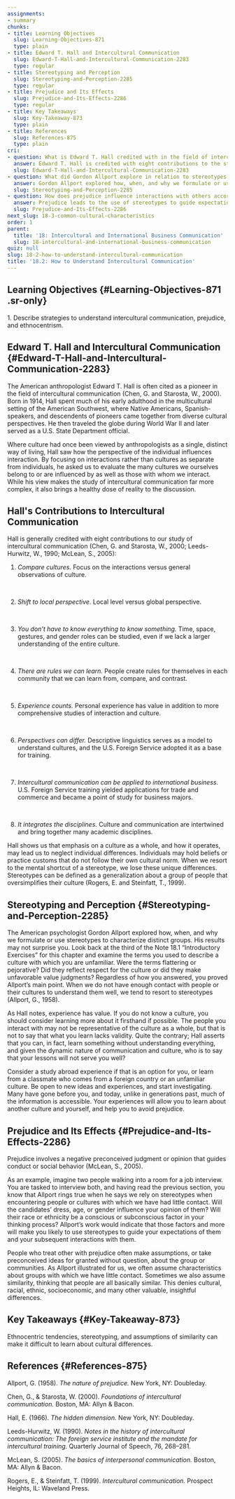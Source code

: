 ```yaml
---
assignments:
- summary
chunks:
- title: Learning Objectives
  slug: Learning-Objectives-871
  type: plain
- title: Edward T. Hall and Intercultural Communication
  slug: Edward-T-Hall-and-Intercultural-Communication-2283
  type: regular
- title: Stereotyping and Perception
  slug: Stereotyping-and-Perception-2285
  type: regular
- title: Prejudice and Its Effects
  slug: Prejudice-and-Its-Effects-2286
  type: regular
- title: Key Takeaways
  slug: Key-Takeaway-873
  type: plain
- title: References
  slug: References-875
  type: plain
cri:
- question: What is Edward T. Hall credited with in the field of intercultural communication?
  answer: Edward T. Hall is credited with eight contributions to the study of intercultural communication, including a focus on interactions, the shift to a local perspective, and the idea that individuals may hold beliefs or practice customs that do not follow their own cultural norm.
  slug: Edward-T-Hall-and-Intercultural-Communication-2283
- question: What did Gordon Allport explore in relation to stereotypes and distinct groups?
  answer: Gordon Allport explored how, when, and why we formulate or use stereotypes to characterize distinct groups.
  slug: Stereotyping-and-Perception-2285
- question: How does prejudice influence interactions with others according to Allport?
  answer: Prejudice leads to the use of stereotypes to guide expectations and interactions with others, assuming characteristics about groups with little contact.
  slug: Prejudice-and-Its-Effects-2286
next_slug: 18-3-common-cultural-characteristics
order: 1
parent:
  title: '18: Intercultural and International Business Communication'
  slug: 18-intercultural-and-international-business-communication
quiz: null
slug: 18-2-how-to-understand-intercultural-communication
title: '18.2: How to Understand Intercultural Communication'
---
```


## Learning Objectives {#Learning-Objectives-871 .sr-only} 

<i-callout variant="info" title="Learning Objectives">

1\. Describe strategies to understand intercultural communication, prejudice, and ethnocentrism.

</i-callout>

## Edward T. Hall and Intercultural Communication {#Edward-T-Hall-and-Intercultural-Communication-2283} 

The American anthropologist Edward T. Hall is often cited as a pioneer in the field of intercultural communication (Chen, G. and Starosta, W., 2000). Born in 1914, Hall spent much of his early adulthood in the multicultural setting of the American Southwest, where Native Americans, Spanish-speakers, and descendents of pioneers came together from diverse cultural perspectives. He then traveled the globe during World War II and later served as a U.S. State Department official. 

Where culture had once been viewed by anthropologists as a single, distinct way of living, Hall saw how the perspective of the individual influences interaction. By focusing on interactions rather than cultures as separate from individuals, he asked us to evaluate the many cultures we ourselves belong to or are influenced by as well as those with whom we interact. While his view makes the study of intercultural communication far more complex, it also brings a healthy dose of reality to the discussion.

Hall's Contributions to Intercultural Communication
---------------------------------------------------

Hall is generally credited with eight contributions to our study of intercultural communication (Chen, G. and Starosta, W., 2000; Leeds-Hurwitz, W., 1990; McLean, S., 2005):

1.  _Compare cultures._ Focus on the interactions versus general observations of culture.
    
     
2.  _Shift to local perspective_. Local level versus global perspective.
    
     
3.  _You don’t have to know everything to know something._ Time, space, gestures, and gender roles can be studied, even if we lack a larger understanding of the entire culture.
    
     
4.  _There are rules we can learn._ People create rules for themselves in each community that we can learn from, compare, and contrast.
    
     
5.  _Experience counts._ Personal experience has value in addition to more comprehensive studies of interaction and culture.
    
     
6.  _Perspectives can differ._ Descriptive linguistics serves as a model to understand cultures, and the U.S. Foreign Service adopted it as a base for training.
    
     
7.  _Intercultural communication can be applied to international business._ U.S. Foreign Service training yielded applications for trade and commerce and became a point of study for business majors.
    
     
8.  _It integrates the disciplines._ Culture and communication are intertwined and bring together many academic disciplines.

Hall shows us that emphasis on a culture as a whole, and how it operates, may lead us to neglect individual differences. Individuals may hold beliefs or practice customs that do not follow their own cultural norm. When we resort to the mental shortcut of a stereotype, we lose these unique differences. Stereotypes can be defined as a generalization about a group of people that oversimplifies their culture (Rogers, E. and Steinfatt, T., 1999).

## Stereotyping and Perception {#Stereotyping-and-Perception-2285} 

The American psychologist Gordon Allport explored how, when, and why we formulate or use stereotypes to characterize distinct groups. His results may not surprise you. Look back at the third of the Note 18.1 “Introductory Exercises” for this chapter and examine the terms you used to describe a culture with which you are unfamiliar. Were the terms flattering or pejorative? Did they reflect respect for the culture or did they make unfavorable value judgments? Regardless of how you answered, you proved Allport’s main point. When we do not have enough contact with people or their cultures to understand them well, we tend to resort to stereotypes (Allport, G., 1958).

As Hall notes, experience has value. If you do not know a culture, you should consider learning more about it firsthand if possible. The people you interact with may not be representative of the culture as a whole, but that is not to say that what you learn lacks validity. Quite the contrary; Hall asserts that you can, in fact, learn something without understanding everything, and given the dynamic nature of communication and culture, who is to say that your lessons will not serve you well? 

Consider a study abroad experience if that is an option for you, or learn from a classmate who comes from a foreign country or an unfamiliar culture. Be open to new ideas and experiences, and start investigating. Many have gone before you, and today, unlike in generations past, much of the information is accessible. Your experiences will allow you to learn about another culture and yourself, and help you to avoid prejudice.

## Prejudice and Its Effects {#Prejudice-and-Its-Effects-2286} 

Prejudice involves a negative preconceived judgment or opinion that guides conduct or social behavior (McLean, S., 2005). 

As an example, imagine two people walking into a room for a job interview. You are tasked to interview both, and having read the previous section, you know that Allport rings true when he says we rely on stereotypes when encountering people or cultures with which we have had little contact. Will the candidates’ dress, age, or gender influence your opinion of them? Will their race or ethnicity be a conscious or subconscious factor in your thinking process? Allport’s work would indicate that those factors and more will make you likely to use stereotypes to guide your expectations of them and your subsequent interactions with them.

People who treat other with prejudice often make assumptions, or take preconceived ideas for granted without question, about the group or communities. As Allport illustrated for us, we often assume characteristics about groups with which we have little contact. Sometimes we also assume similarity, thinking that people are all basically similar. This denies cultural, racial, ethnic, socioeconomic, and many other valuable, insightful differences.

## Key Takeaways {#Key-Takeaway-873} 

Ethnocentric tendencies, stereotyping, and assumptions of similarity can make it difficult to learn about cultural differences.

## References {#References-875} 

Allport, G. (1958). _The nature of prejudice._ New York, NY: Doubleday.

Chen, G., & Starosta, W. (2000). _Foundations of intercultural communication._ Boston, MA: Allyn & Bacon.

Hall, E. (1966). _The hidden dimension._ New York, NY: Doubleday.

Leeds-Hurwitz, W. (1990). _Notes in the history of intercultural communication: The foreign service institute and the mandate for intercultural training._ Quarterly Journal of Speech, 76, 268–281.

McLean, S. (2005). _The basics of interpersonal communication._ Boston, MA: Allyn & Bacon.

Rogers, E., & Steinfatt, T. (1999). _Intercultural communication._ Prospect Heights, IL: Waveland Press.

